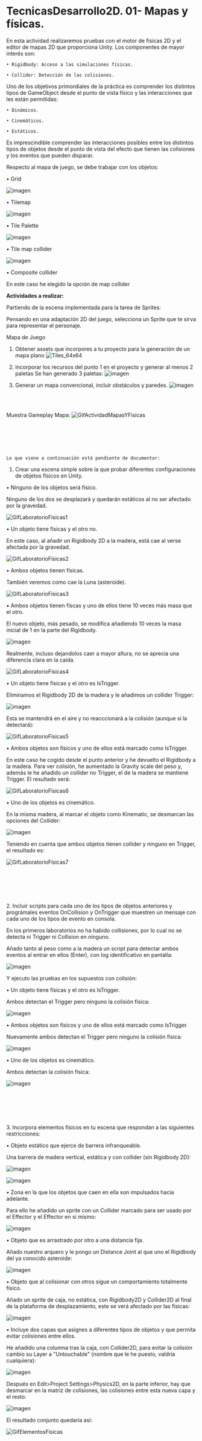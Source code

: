 # TecnicasDesarrollo2D. 01- Mapas y físicas.

En esta actividad realizaremos pruebas con el motor de físicas 2D y el editor de mapas 2D que proporciona Unity. Los componentes de mayor interés son:

    • Rigidbody: Acceso a las simulaciones físicas. 
    
    • Collider: Detección de las colisiones. 
    
Uno de los objetivos primordiales de la práctica es comprender los distintos tipos de GameObject desde el punto de vista físico y las interacciones que les están permitidas:

    • Dinámicos. 
    
    • Cinemáticos. 
    
    • Estáticos. 
    
Es imprescindible comprender las interacciones posibles entre los distintos tipos de objetos desde el punto de vista del efecto que tienen las colisiones y los eventos que pueden disparar.

Respecto al mapa de juego, se debe trabajar con los objetos:

• Grid

![imagen](https://user-images.githubusercontent.com/92461845/144261360-df4ab90a-14e9-49cf-a5ea-5dcec6fee537.png)

• Tilemap

![imagen](https://user-images.githubusercontent.com/92461845/144261435-c13174a7-2b7b-4efc-b387-c2e1de82a222.png)

• Tile Palette

![imagen](https://user-images.githubusercontent.com/92461845/144261808-9549368d-aefe-43f9-8dae-c1781f75039c.png)

• Tile map collider

![imagen](https://user-images.githubusercontent.com/92461845/144261977-78b796d2-763c-4df4-b4e4-c851f006bdce.png)

• Composite collider

En este caso he elegido la opción de map collider
    
    
    
<strong>Actividades a realizar:</strong>

Partiendo de la escena implementada para la tarea de Sprites:

Pensando en una adaptación 2D del juego, selecciona un Sprite que te sirva para representar el personaje. 

Mapa de Juego

1. Obtener assets que incorpores a tu proyecto para la generación de un mapa plano
    ![Tiles_64x64](https://user-images.githubusercontent.com/92461845/144262435-e4a5f60e-b400-4859-8c18-b1d15c007118.png)

2. Incorporar los recursos del punto 1 en el proyecto y generar al menos 2 paletas
    Se han generado 3 paletas:
    ![imagen](https://user-images.githubusercontent.com/92461845/144261834-b51852df-69e2-478e-91c7-5b55165228ef.png)

3. Generar un mapa convencional, incluir obstáculos y paredes.
    ![imagen](https://user-images.githubusercontent.com/92461845/144262191-0d04ae09-6462-4669-875e-c81ff2cbdd42.png)

 
</br>
</br>

Muestra Gameplay Mapa:
![GifActividadMapasYFisicas](https://user-images.githubusercontent.com/92461845/144260361-9483387e-7c8f-4c65-9983-9f1debc54f30.gif)   
</br></br></br></br></br>
    
    
    
    
    
    Lo que viene a continuación está pendiente de documentar:
1. Crear una escena simple sobre la que probar diferentes configuraciones de objetos físicos en Unity. 
    
• Ninguno de los objetos será físico. 

Ninguno de los dos se desplazará y quedarán estáticos al no ser afectado por la gravedad.

![GifLaboratorioFísicas1](https://user-images.githubusercontent.com/92461845/144283102-1f1e9036-3b59-42b1-8dac-22c383ab0eef.gif)

• Un objeto tiene físicas y el otro no.

En este caso, al añadir un Rigidbody 2D a la madera, está cae al verse afectada por la gravedad.

![GifLaboratorioFísicas2](https://user-images.githubusercontent.com/92461845/144283474-549873e2-fe47-4888-be48-6f9d81dcfe8e.gif)

• Ambos objetos tienen físicas.

También veremos como cae la Luna (asteroide).

![GifLaboratorioFísicas3](https://user-images.githubusercontent.com/92461845/144283830-0b3ee11a-8866-42d5-9829-3dc7f26de2b2.gif)

• Ambos objetos tienen físcas y uno de ellos tiene 10 veces más masa que el otro.

El nuevo objeto, más pesado, se modifica añadiendo 10 veces la masa inicial de 1 en la parte del Rigidbody.

![imagen](https://user-images.githubusercontent.com/92461845/144284381-241e528b-96ac-4098-8365-c05e9071f5d9.png)

Realmente, incluso dejandolos caer a mayor altura, no se aprecia una diferencia clara en la caida.

![GifLaboratorioFísicas4](https://user-images.githubusercontent.com/92461845/144285395-1e9c10fd-969d-4bf7-baf7-1c68fe16d8b1.gif)

• Un objeto tiene físicas y el otro es IsTrigger.

Eliminamos el Rigidbody 2D de la madera y le añadimos un collider Trigger:

![imagen](https://user-images.githubusercontent.com/92461845/144286106-7d1988aa-5e91-4ea5-adfc-d03ef7ef0e6f.png)

Esta se mantendrá en el aire y no reacccionará a la colisión (aunque si la detectará):

![GifLaboratorioFísicas5](https://user-images.githubusercontent.com/92461845/144286309-65af8e74-138e-4f9e-b7a0-8d959f188060.gif)

• Ambos objetos son físicos y uno de ellos está marcado como IsTrigger.

En este caso he cogido desde el punto anterior y he devuelto el Rigidbody a la madera. Para ver colisión, he aumentado la Gravity scale del peso y, además le he añadido un collider no Trigger, el de la madera se mantiene Trigger. El resultado será:

![GifLaboratorioFísicas6](https://user-images.githubusercontent.com/92461845/144289528-99038b24-a9b8-45a4-ba27-1532aebfa71d.gif)

• Uno de los objetos es cinemático.

En la misma madera, al marcar el objeto como Kinematic, se desmarcan las opciones del Collider:

![imagen](https://user-images.githubusercontent.com/92461845/144290604-f62726da-402c-49cf-9ba2-982ee1cf8f13.png)

Teniendo en cuenta que ambos objetos tienen collider y ninguno en Trigger, el resultado es:

![GifLaboratorioFísicas7](https://user-images.githubusercontent.com/92461845/144291110-c11fce0b-87b5-4e28-8c19-caad6faf76a6.gif)

</br></br></br></br></br>
2. Incluir scripts para cada uno de los tipos de objetos anteriores y prográmales eventos OnCollision y OnTrigger que muestren un mensaje con cada uno de los tipos de evento en consola. 

En los primeros laboratorios no ha habido collisiones, por lo cual no se detecta ni Trigger ni Collision en ninguno.

Añado tanto al peso como a la madera un script para detectar ambos eventos al entrar en ellos (Enter), con log identificativo en pantalla:

![imagen](https://user-images.githubusercontent.com/92461845/144330826-47d5779f-52d7-4f68-b9cd-b98bacdad53a.png)

Y ejecuto las pruebas en los supuestos con colisión:

• Un objeto tiene físicas y el otro es IsTrigger.

Ambos detectan el Trigger pero ninguno la colisión física:

![imagen](https://user-images.githubusercontent.com/92461845/144331148-dbbbedf4-31ae-44dc-9958-e4b2645f9bab.png)

• Ambos objetos son físicos y uno de ellos está marcado como IsTrigger.

Nuevamente ambos detectan el Trigger pero ninguno la colisión física:

![imagen](https://user-images.githubusercontent.com/92461845/144331250-62fe493a-f3b4-42cc-b413-3a2e47f5f0b2.png)

• Uno de los objetos es cinemático.

Ambos detectan la colisión física:

![imagen](https://user-images.githubusercontent.com/92461845/144330699-0c821fdc-1ee4-42c7-aac5-872a67f87df6.png)




</br></br></br></br></br>
3. Incorpora elementos físicos en tu escena que respondan a las siguientes restricciones:

• Objeto estático que ejerce de barrera infranqueable. 

Una barrera de madera vertical, estática y con collider (sin Rigidbody 2D):

![imagen](https://user-images.githubusercontent.com/92461845/144480706-982d326c-ba28-4531-8b13-f139e478d34f.png)

![imagen](https://user-images.githubusercontent.com/92461845/144480811-fe4c3ba9-d0fe-4e42-9cee-33663e751624.png)

• Zona en la que los objetos que caen en ella son impulsados hacia adelante. 

Para ello he añadido un sprite con un Collider marcado para ser usado por el Effector y el Effector en si mismo:

![imagen](https://user-images.githubusercontent.com/92461845/144484604-79ee8ab7-1900-4126-9789-fff2d155b143.png)

• Objeto que es arrastrado por otro a una distancia fija. 

Añado nuestro arquero y le pongo un Distance Joint al que uno el Rigidbody del ya conocido asteroide:

![imagen](https://user-images.githubusercontent.com/92461845/144488991-c12f4ff5-8f92-490b-af42-52c8cbe56a0a.png)

• Objeto que al colisionar con otros sigue un comportamiento totalmente físico.

Añado un sprite de caja, no estática, con Rigidbody2D y Collider2D al final de la plataforma de desplazamiento, este se verá afectado por las físicas:

![imagen](https://user-images.githubusercontent.com/92461845/144489771-fb260cd1-293f-4ffb-aaa3-7d15f115fed3.png)

• Incluye dos capas que asignes a diferentes tipos de objetos y que permita evitar colisiones entre ellos.

He añadido una columna tras la caja, con Collider2D, para evitar la colisión cambio su Layer a "Untouchable" (nombre que le he puesto, valdría cualquiera):

![imagen](https://user-images.githubusercontent.com/92461845/144492564-a04707d1-79f3-45c2-9aa5-d33792e72ff4.png)

Después en Edit>Project Settings>Physics2D, en la parte inferior, hay que desmarcar en la matriz de colisiones, las colisiones entre esta nueva capa y el resto:

![imagen](https://user-images.githubusercontent.com/92461845/144493628-6f702112-6144-4d37-8aa3-56d51635d3ff.png)

El resultado conjunto quedaría así:

![GifElementosFisicas](https://user-images.githubusercontent.com/92461845/144494602-722d3f61-7a93-4491-ba3d-686d422661ae.gif)








